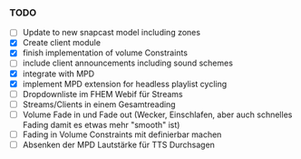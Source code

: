 ### TODO

- [ ] Update to new snapcast model including zones
- [x] Create client module
- [x] finish implementation of volume Constraints
- [ ] include client announcements including sound schemes
- [x] integrate with MPD
- [x] implement MPD extension for headless playlist cycling
- [ ] Dropdownliste im FHEM Webif für Streams
- [ ] Streams/Clients in einem Gesamtreading
- [ ] Volume Fade in und Fade out (Wecker, Einschlafen, aber auch schnelles Fading damit es etwas mehr "smooth" ist)
- [ ] Fading in Volume Constraints mit definierbar machen
- [ ] Absenken der MPD Lautstärke für TTS Durchsagen
